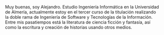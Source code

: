 Muy buenas, soy Alejandro. Estudio Ingeniería Informática en la Universidad de Almería, actualmente estoy en el tercer curso de la titulación realizando la doble rama de Ingeniería de Software y Tecnologías de la Información. Entre mis pasatiempos está la literatura de ciencia ficción y fantasía, así como la escritura y creación de historias usando otros medios.
